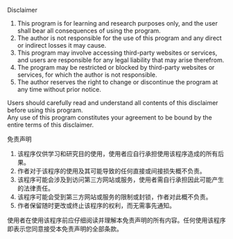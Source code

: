 Disclaimer

1. This program is for learning and research purposes only, and the user shall bear all consequences of using the program.
2. The author is not responsible for the use of this program and any direct or indirect losses it may cause.
3. This program may involve accessing third-party websites or services, and users are responsible for any legal liability that may arise therefrom.
4. The program may be restricted or blocked by third-party websites or services, for which the author is not responsible.
5. The author reserves the right to change or discontinue the program at any time without prior notice.
  
Users should carefully read and understand all contents of this disclaimer before using this program.   
Any use of this program constitutes your agreement to be bound by the entire terms of this disclaimer.

免责声明

1. 该程序仅供学习和研究目的使用，使用者应自行承担使用该程序造成的所有后果。
2. 作者对于该程序的使用及其可能导致的任何直接或间接损失概不负责。
3. 该程序可能会涉及到访问第三方网站或服务，使用者需自行承担因此可能产生的法律责任。
4. 该程序可能会受到第三方网站或服务的限制或封锁，作者对此概不负责。
5. 作者保留随时更改或终止该程序的权利，而无需事先通知。

使用者在使用该程序前应仔细阅读并理解本免责声明的所有内容。任何使用该程序即表示您同意接受本免责声明的全部条款。
